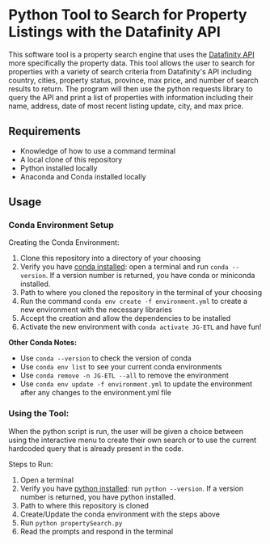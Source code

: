 # Python Tool to Search for Property Listings with the Datafinity API

This software tool is a property search engine that uses the [Datafinity API](https://developer.datafiniti.co/docs/get-started) more specifically the property data. This tool allows the user to search for properties with a variety of search criteria from Datafinity's API including country, cities, property status, province, max price, and number of search results to return. The program will then use the python requests library to query the API and print a list of properties with information including their name, address, date of most recent listing update, city, and max price.


## Requirements

* Knowledge of how to use a command terminal
* A local clone of this repository
* Python installed locally
* Anaconda and Conda installed locally


## Usage
### Conda Environment Setup

Creating the Conda Environment:
1. Clone this repository into a directory of your choosing
2. Verify you have [conda installed](https://docs.conda.io/projects/conda/en/latest/user-guide/install/index.html): open a terminal and run `conda --version`. If a version number is returned, you have conda or miniconda installed.
3. Path to where you cloned the repository in the terminal of your choosing
4. Run the command `conda env create -f environment.yml` to create a new environment with the necessary libraries
5. Accept the creation and allow the dependencies to be installed
6. Activate the new environment with `conda activate JG-ETL` and have fun! 

**Other Conda Notes:**
- Use `conda --version` to check the version of conda
- Use `conda env list` to see your current conda environments
- Use `conda remove -n JG-ETL --all` to remove the environment
- Use `conda env update -f environment.yml` to update the environment after any changes to the environment.yml file

### Using the Tool:

When the python script is run, the user will be given a choice between using the interactive menu to create their own search or to use the current hardcoded query that is already present in the code.

Steps to Run:  
1. Open a terminal
2. Verify you have [python installed](https://www.python.org/downloads/): run `python --version`. If a version number is returned, you have python installed.
3. Path to where this repository is cloned
4. Create/Update the conda environment with the steps above
5. Run `python propertySearch.py`
6. Read the prompts and respond in the terminal